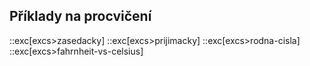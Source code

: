 ## Příklady na procvičení
::exc[excs>zasedacky]
::exc[excs>prijimacky]
::exc[excs>rodna-cisla]
::exc[excs>fahrnheit-vs-celsius]
